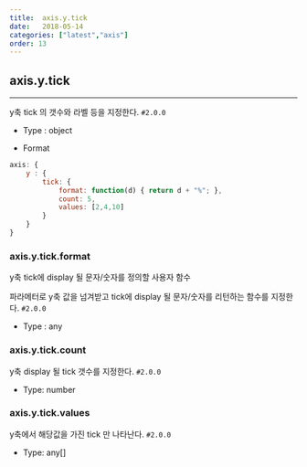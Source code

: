 ```yaml
---
title:  axis.y.tick
date:   2018-05-14
categories: ["latest","axis"]
order: 13
---
```


## axis.y.tick
---

y축 tick 의 갯수와 라벨 등을 지정한다.
`#2.0.0`

* Type : object

* Format
```javascript
axis: {
	y : {
		tick: {
			format: function(d) { return d + "%"; },
			count: 5,
			values: [2,4,10]
		}
	}
}
```

### axis.y.tick.format

y축 tick에 display 될 문자/숫자를 정의할 사용자 함수

파라메터로 y축 값을 넘겨받고 tick에 display 될  문자/숫자를 리턴하는 함수를 지정한다.
`#2.0.0`

* Type : any


### axis.y.tick.count

y축 display 될 tick 갯수를 지정한다.
`#2.0.0`

* Type: number


### axis.y.tick.values

y축에서 해당값을 가진 tick 만 나타난다.
`#2.0.0`

* Type: any[]
